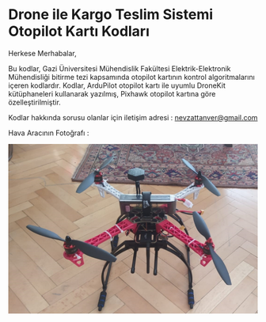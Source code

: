 # **Drone ile Kargo Teslim Sistemi Otopilot Kartı Kodları**

Herkese Merhabalar,

Bu kodlar, Gazi Üniversitesi Mühendislik Fakültesi Elektrik-Elektronik Mühendisliği bitirme tezi kapsamında otopilot kartının kontrol algoritmalarını içeren kodlardır. Kodlar, ArduPilot
otopilot kartı ile uyumlu DroneKit kütüphaneleri kullanarak yazılmış, Pixhawk otopilot kartına göre özelleştirilmiştir. 

Kodlar hakkında sorusu olanlar için iletişim adresi : nevzattanver@gmail.com

Hava Aracının Fotoğrafı :


![Front.jpeg](https://github.com/jetiks/delivery-drone/blob/master/Front.jpeg)


